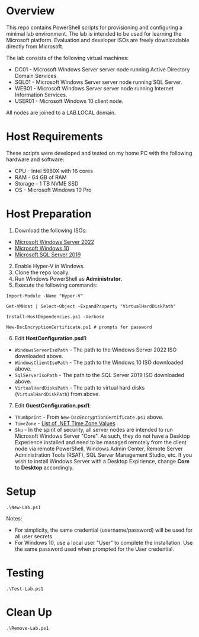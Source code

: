 # Overview

This repo contains PowerShell scripts for provisioning and configuring a minimal lab environment.  The lab is intended to be used for learning the Microsoft platform.  Evaluation and developer ISOs are freely downloadable directly from Microsoft.

The lab consists of the following virtual machines:

- DC01 - Microsoft Windows Server server node running Active Directory Domain Services.
- SQL01 - Microsoft Windows Server server node running SQL Server.
- WEB01 - Microsoft Windows Server server node running Internet Information Services.
- USER01 - Microsoft Windows 10 client node.

All nodes are joined to a LAB.LOCAL domain.

# Host Requirements

These scripts were developed and tested on my home PC with the following hardware and software:

- CPU - Intel 5960X with 16 cores
- RAM - 64 GB of RAM
- Storage - 1 TB NVME SSD
- OS - Microsoft Windows 10 Pro

# Host Preparation

1. Download the following ISOs:

- [Microsoft Windows Server 2022](https://www.microsoft.com/en-us/evalcenter/evaluate-windows-server-2022)
- [Microsoft Windows 10](https://www.microsoft.com/en-us/software-download/windows10)
- [Microsoft SQL Server 2019](https://www.microsoft.com/en-us/sql-server/sql-server-downloads)

2. Enable Hyper-V in Windows.
3. Clone the repo locally.
4. Run Windows PowerShell as **Administrator**.
5. Execute the following commands:

`Import-Module -Name "Hyper-V"`

`Get-VMHost | Select-Object -ExpandProperty "VirtualHardDiskPath"`

`Install-HostDependencies.ps1 -Verbose`

`New-DscEncryptionCertificate.ps1 # prompts for password`

6. Edit **HostConfiguration.psd1**:

- `WindowsServerIsoPath` - The path to the Windows Server 2022 ISO downloaded above.
- `WindowsClientIsoPath` - The path to the Windows 10 ISO downloaded above.
- `SqlServerIsoPath` - The path to the SQL Server 2019 ISO downloaded above.
- `VirtualHardDisksPath` - The path to virtual hard disks (`VirtualHardDiskPath`) from above.

7. Edit **GuestConfiguration.psd1**:

- `Thumbprint` - From `New-DscEncryptionCertificate.ps1` above.
- `TimeZone` - [List of .NET Time Zone Values](https://lonewolfonline.net/timezone-information/#:~:text=List%20of%20.Net%20Timezone%20Values%20%20%20,%20%20False%20%2018%20more%20rows%20)
- `Sku` - In the spirit of security, all server nodes are intended to run Microsoft Windows Server "Core".  As such, they do not have a Desktop Experience installed and need to be managed remotely from the client node via remote PowerShell, Windows Admin Center, Remote Server Administration Tools (RSAT), SQL Server Management Studio, etc.  If you wish to install Windows Server with a Desktop Expirience, change **Core** to **Desktop** accordingly.


# Setup

`.\New-Lab.ps1`

Notes:
- For simplicity, the same credential (username/password) will be used for all user secrets.
- For Windows 10, use a local user "User" to complete the installation.  Use the same password used when prompted for the User credential.

# Testing

`.\Test-Lab.ps1`

# Clean Up

`.\Remove-Lab.ps1`
